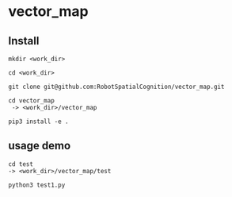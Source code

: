 # vector_map

## Install

```
mkdir <work_dir>

cd <work_dir>

git clone git@github.com:RobotSpatialCognition/vector_map.git

cd vector_map
 -> <work_dir>/vector_map
 
pip3 install -e .
```


## usage demo
```
cd test
-> <work_dir>/vector_map/test

python3 test1.py
```


